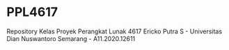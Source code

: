 # PPL4617
Repository Kelas Proyek Perangkat Lunak 4617
Ericko Putra S - Universitas Dian Nuswantoro Semarang - A11.2020.12611
